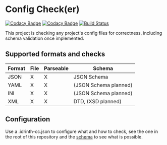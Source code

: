# Config Check(er)

[![Codacy Badge](https://api.codacy.com/project/badge/Grade/0841f476d70a40e181e7c42685ba979f)](https://www.codacy.com/app/Idrinth/config-check?utm_source=github.com&amp;utm_medium=referral&amp;utm_content=Idrinth/json-check&amp;utm_campaign=Badge_Grade)
[![Codacy Badge](https://api.codacy.com/project/badge/Coverage/0841f476d70a40e181e7c42685ba979f)](https://www.codacy.com/app/Idrinth/config-check?utm_source=github.com&utm_medium=referral&utm_content=Idrinth/json-check&utm_campaign=Badge_Coverage)
[![Build Status](https://travis-ci.org/Idrinth/config-check.svg?branch=master)](https://travis-ci.org/Idrinth/config-check)

This project is checking any project's config files for correctness, including schema validation once implemented.

## Supported formats and checks

| Format | File | Parseable | Schema |
| ------------- | ------------- | ------------- | ------------- |
| JSON | X | X | JSON Schema |
| YAML | X | X | (JSON Schema planned) |
| INI | X | X | (JSON Schema planned) |
| XML | X | X | DTD, (XSD planned) |

## Configuration

Use a .idrinth-cc.json to configure what and how to check, see the one in the root of this repository and the [schema](https://github.com/Idrinth/config-check/blob/master/src/schema.json) to see what is possible.
